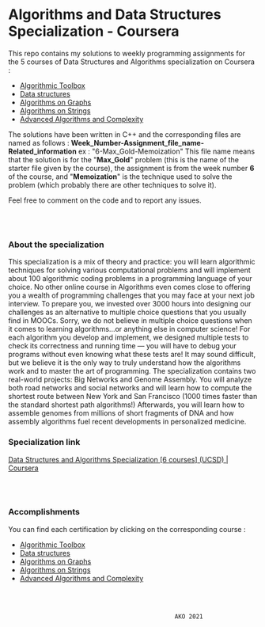 
# Algorithms and Data Structures Specialization - Coursera

  
This repo contains my solutions to weekly programming assignments for the 5 courses of Data Structures and Algorithms specialization on Coursera :
 - [Algorithmic Toolbox]
 - [Data structures]
 - [Algorithms on Graphs]
 - [Algorithms on Strings]
 - [Advanced Algorithms and Complexity]

The solutions have been written in C++ and the corresponding files are named as follows :  **Week_Number-Assignment_file_name-Related_information**
ex : "6-Max_Gold-Memoization"  This file name means that the solution is for the "**Max_Gold**" problem (this is the name of the starter file given by the course), the assignment is from the week number **6** of the course, and "**Memoization**" is the technique used to solve the problem (which probably there are other techniques to solve it).


Feel free to comment on the code and to report any issues.

<br/>
<br/>

### About the specialization

  
This specialization is a mix of theory and practice: you will learn algorithmic techniques for solving various computational problems and will implement about 100 algorithmic coding problems in a programming language of your choice. No other online course in Algorithms even comes close to offering you a wealth of programming challenges that you may face at your next job interview. To prepare you, we invested over 3000 hours into designing our challenges as an alternative to multiple choice questions that you usually find in MOOCs. Sorry, we do not believe in multiple choice questions when it comes to learning algorithms...or anything else in computer science! For each algorithm you develop and implement, we designed multiple tests to check its correctness and running time — you will have to debug your programs without even knowing what these tests are! It may sound difficult, but we believe it is the only way to truly understand how the algorithms work and to master the art of programming. The specialization contains two real-world projects: Big Networks and Genome Assembly. You will analyze both road networks and social networks and will learn how to compute the shortest route between New York and San Francisco (1000 times faster than the standard shortest path algorithms!) Afterwards, you will learn how to assemble genomes from millions of short fragments of DNA and how assembly algorithms fuel recent developments in personalized medicine.

  


  

### Specialization link

[Data Structures and Algorithms Specialization [6 courses] (UCSD) | Coursera](https://www.coursera.org/specializations/data-structures-algorithms)

<br/>
<br/>




### Accomplishments 


You can find each certification by clicking on the corresponding course :

- [Algorithmic Toolbox](https://www.coursera.org/account/accomplishments/verify/SXYZFH7WZSWD)
- [Data structures](https://www.coursera.org/account/accomplishments/verify/VKL6DZHVPP6Y)
- [Algorithms on Graphs](https://www.coursera.org/account/accomplishments/verify/KT57RJLW4EPF)
- [Algorithms on Strings](https://www.coursera.org/account/accomplishments/verify/FA5WN5L3WCCH)
- [Advanced Algorithms and Complexity](https://www.coursera.org/account/accomplishments/verify/5XJ8FGQJHBY8)


<br/>
<br/>

										           AKO 2021
  



[Algorithmic Toolbox]:https://www.coursera.org/learn/algorithmic-toolbox?specialization=data-structures-algorithms
[Data structures]:https://www.coursera.org/learn/data-structures?specialization=data-structures-algorithms
[Algorithms on Graphs]:https://www.coursera.org/learn/algorithms-on-graphs?specialization=data-structures-algorithms
[Algorithms on Strings]:https://www.coursera.org/learn/algorithms-on-strings?specialization=data-structures-algorithms
[Advanced Algorithms and Complexity]:https://www.coursera.org/learn/advanced-algorithms-and-complexity?specialization=data-structures-algorithms
